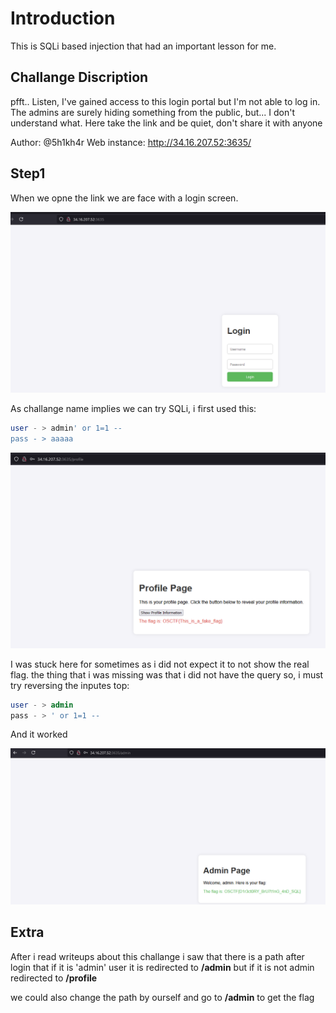 # Introduction
This is SQLi based injection that had an important lesson for me.

## Challange Discription

pfft.. Listen, I've gained access to this login portal but I'm not able to log in. The admins are surely hiding something from the public, but... I don't understand what. Here take the link and be quiet, don't share it with anyone

Author: @5h1kh4r
Web instance: http://34.16.207.52:3635/ 

## Step1

When we opne the link we are face with a login screen.

![](../assets/Style_Query_Listing_1.png)

As challange name implies we can try SQLi, i first used this:

```SQL
user - > admin' or 1=1 --
pass - > aaaaa
```

![](../assets/Style_Query_Listing_2.png)

I was stuck here for sometimes as i did not expect it to not show the real flag. the thing that i was missing was that i did not have the query so, i must try reversing the inputes top:

```SQL
user - > admin
pass - > ' or 1=1 --
```

And it worked

![](../assets/Style_Query_Listing_3.png)


## Extra

After i read writeups about this challange i saw that there is a path after login that if it is 'admin' user it is redirected to **/admin** but if it is not admin redirected to **/profile**

we could also change the path by ourself and go to **/admin** to get the flag